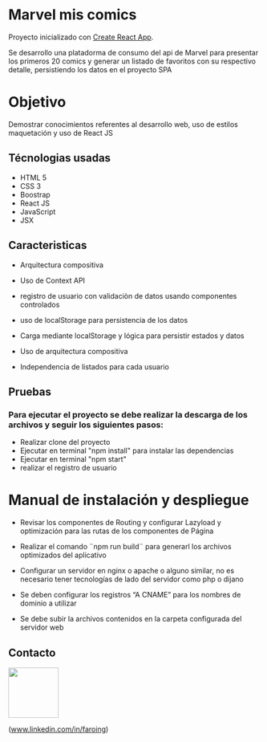 # Marvel mis comics
Proyecto inicializado con [Create React App](https://github.com/facebook/create-react-app).

Se desarrollo una platadorma de consumo del api de Marvel para presentar los primeros 20 comics y generar un listado de favoritos con su respectivo detalle, persistiendo los datos en el proyecto SPA


# Objetivo
Demostrar conocimientos  referentes al desarrollo web, uso de estilos maquetación y uso de React JS

## Técnologias usadas
- HTML 5
- CSS 3
- Boostrap
- React JS
- JavaScript
- JSX


## Caracteristicas
-   Arquitectura compositiva

-  Uso de Context API
-  registro de usuario con validaciòn de datos usando componentes controlados
-  uso de localStorage para persistencia de los datos
-  Carga mediante localStorage y lógica para persistir estados y datos
-  Uso de arquitectura compositiva
- Independencia de listados para cada usuario

## Pruebas
### Para ejecutar el proyecto se debe realizar la descarga de los archivos y seguir los siguientes pasos:

-   Realizar clone del proyecto
-   Ejecutar en terminal "npm install" para instalar las dependencias
-   Ejecutar en terminal "npm start"
-   realizar el registro de usuario

# Manual de instalación y despliegue


- Revisar los componentes de Routing y configurar Lazyload y optimización para las rutas de los componentes de Página

- Realizar el comando ¨npm run build¨ para generarl los archivos optimizados del aplicativo

- Configurar un servidor en nginx o apache o alguno similar, no es necesario tener tecnologías de lado del servidor como php o dijano

- Se deben configurar los registros “A CNAME” para los nombres de dominio a utilizar

- Se debe subir la archivos contenidos en la carpeta configurada del servidor web

## Contacto

<img  target="_blank"  src="https://cdn.jsdelivr.net/gh/devicons/devicon/icons/linkedin/linkedin-original.svg"  width="100">

(www.linkedin.com/in/faroing)
